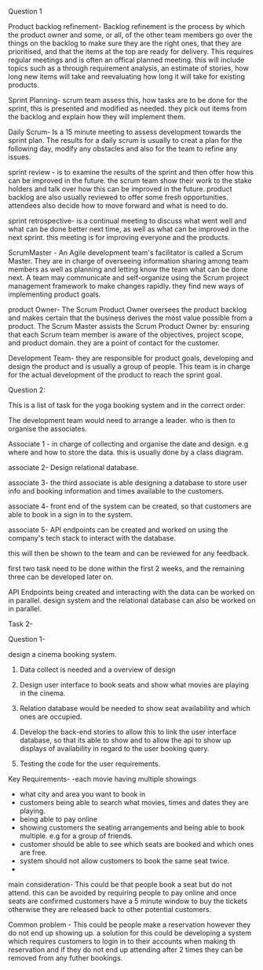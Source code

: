 Question 1 

Product backlog refinement-  Backlog refinement is the process by which the product owner and some, or all, of the other team members go over the things on the backlog to make sure they are the right ones, that they are prioritised, and that the items at the top are ready for delivery. This requires regular meetings and is often an offical planned meeting. this will include topics such as
a through requirement analysis, an estimate of stories, how long new items will take and reevaluating how long it will take for existing products. 

Sprint Planning- scrum team assess this, how tasks are to be done for the sprint, this is presented and modified as needed.
they pick out items from the backlog and explain how they will implement them. 

Daily Scrum- Is a 15 minute meeting to assess development towards the sprint plan. The results for a daily scrum is usually 
to creat a plan for the following day, modify any obstacles and also for the team to
refine any issues. 

sprint review - is to examine the results of the sprint and then offer how this can be improved in the future. 
the scrum team show their work to the stake holders and talk over how this can be improved in the future.
product backlog are also usually reviewed to offer some fresh opportunities. 
attendees also decide how to move forward and what is need to do. 

sprint retrospective- is a continual meeting to discuss what went well and what can be done better next time, as well as what can be improved in the next
sprint. this meeting is for improving everyone and the products. 


ScrumMaster - An Agile development team's facilitator is called a Scrum Master. 
They are in charge of overseeing information sharing among team members as well as planning and letting know the team 
what can be done next. A team may communicate and self-organize using the Scrum project management framework to make changes rapidly.
they find new ways of implementing product goals. 

product Owner- The Scrum Product Owner oversees the product backlog and makes certain 
that the business derives the most value possible from a product. 
The Scrum Master assists the Scrum Product Owner
by: ensuring that each Scrum team member is aware of the objectives, 
project scope, and product domain. they are a point of contact for the customer. 

Development Team- they are responsible for product goals, developing and design the product and is usually a group of people. 
This team is in charge for the actual development of the product to reach the sprint goal. 


Question 2: 

This is a list of task for the yoga booking system and in the correct order: 

The development team would need to arrange a leader. who is then to organise the associates. 

Associate 1 - in charge of collecting and organise the date and design. e.g where and how to store the data. 
this is usually done by a class diagram.

associate 2-  Design relational database.

associate 3-  the third associate is able designing a database to store user info and booking information 
and times available to the customers. 

associate 4- front end of the system can be created, so that customers are able to book in a sign in to the system. 

associate 5- API endpoints can be created and worked on using the company's tech stack to interact
with the database. 


this will then be shown to the team and can be reviewed for any feedback. 

first two task need to be done within the first 2 weeks, and the remaining three can be developed later on. 

API Endpoints being created and interacting with the data can be worked on in parallel. 
design system and the relational database can also be worked on in parallel. 

Task 2-
 
Question 1- 

design a cinema booking system. 


1. Data collect is needed and a overview of design 

2. Design user interface to book seats and show what movies are playing in the cinema.

3. Relation database would be needed to show seat availability and which ones are occupied. 

4. Develop the back-end stories to allow this to link the user interface database, so that its 
able to show and to allow the api to show up displays of availability in regard to the user booking query. 

5. Testing the code for the user requirements. 


Key Requirements- 
-each movie having multiple showings
- what city and area you want to book in 
- customers being able to search what movies, times and dates they are playing.
- being able to pay online 
- showing customers the seating arrangements and being able to book multiple. e.g for a group of friends. 
- customer should be able to see which seats are booked and which ones are free. 
- system should not allow customers to book the same seat twice.
- 


main consideration- This could be that people book a seat but do not attend. 
this can be avoided by requiring people to pay online and once seats are confirmed customers have 
a 5 minute window to buy the tickets otherwise they are released back to other potential customers.

Common problem - This could be people make a reservation however they do not end up showing up. a solution for this could be 
developing a system which requires customers to login in to their accounts when making th reservation and if they do not end up attending 
after 2 times they can be removed from any futher bookings. 